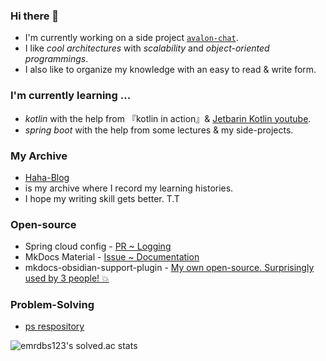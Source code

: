 ### Hi there 👋
- I'm currently working on a side project [`avalon-chat`](https://github.com/avalon-202n).
- I like *cool architectures* with *scalability* and *object-oriented programmings*.
- I also like to organize my knowledge with an easy to read & write form.

### I'm currently learning ...
- *kotlin* with the help from 『kotlin in action』& [Jetbarin Kotlin youtube](https://www.youtube.com/@Kotlin).
- *spring boot* with the help from some lectures & my side-projects.
  
### My Archive
- [Haha-Blog](https://ndy2.github.io/Haha-Blog/)
- is my archive where I record my learning histories.
- I hope my writing skill gets better. T.T

### Open-source
- Spring cloud config - [PR ~ Logging](https://github.com/spring-cloud/spring-cloud-config/pull/2162)
- MkDocs Material - [Issue ~ Documentation ](https://github.com/squidfunk/mkdocs-material/issues/5086)
- mkdocs-obsidian-support-plugin - [My own open-source. Surprisingly used by 3 people! 💥](https://github.com/ndy2/mkdocs-obsidian-support-plugin)

### Problem-Solving
- [ps respository](https://github/ndy2/coding-test)

![emrdbs123's solved.ac stats](https://github-readme-solvedac.hyp3rflow.vercel.app/api/?handle=emrdbs123)
